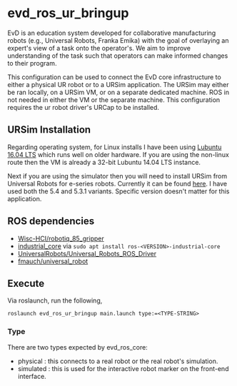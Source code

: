 # evd_ros_ur_bringup
EvD is an education system developed for collaborative manufacturing robots (e.g., Universal Robots, Franka Emika) with the goal of overlaying an expert's view of a task onto the operator's.
We aim to improve understanding of the task such that operators can make informed changes to their program.

This configuration can be used to connect the EvD core infrastructure to
either a physical UR robot or to a URSim application. The URSim may either be
ran locally, on a URSim VM, or on a separate dedicated machine. ROS in not needed
in either the VM or the separate machine. This configuration requires the ur robot
driver's URCap to be installed.

## URSim Installation
Regarding operating system, for Linux installs I have been using
[Lubuntu 16.04 LTS](http://cdimage.ubuntu.com/lubuntu/releases/16.04/release/) which
runs well on older hardware. If you are using the non-linux route then the VM
is already a 32-bit Lubuntu 14.04 LTS instance.

Next if you are using the simulator then you will need to install URSim from
Universal Robots for e-series robots. Currently it can be found
[here](https://www.universal-robots.com/download/?option=53319#section41511).
I have used both the 5.4 and 5.3.1 variants. Specific version doesn't matter for
this application.

## ROS dependencies

- [Wisc-HCI/robotiq_85_gripper](https://github.com/Wisc-HCI/robotiq_85_gripper)
- [industrial_core](http://wiki.ros.org/industrial_core) via `sudo apt install ros-<VERSION>-industrial-core`
- [UniversalRobots/Universal_Robots_ROS_Driver](https://github.com/UniversalRobots/Universal_Robots_ROS_Driver)
- [fmauch/universal_robot](https://github.com/fmauch/universal_robot)

## Execute

Via roslaunch, run the following,

```
roslaunch evd_ros_ur_bringup main.launch type:=<TYPE-STRING>
```

### Type
There are two types expected by evd_ros_core:
- physical : this connects to a real robot or the real robot's simulation.
- simulated : this is used for the interactive robot marker on the front-end interface.
